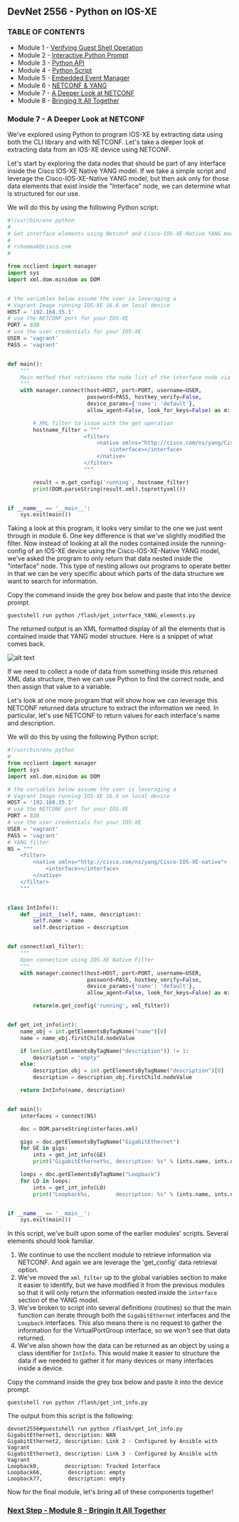 ## DevNet 2556 - Python on IOS-XE

### TABLE OF CONTENTS
* Module 1 - [Verifying Guest Shell Operation](Module1.md)
* Module 2 - [Interactive Python Prompt](Module2.md)
* Module 3 - [Python API](Module3.md)
* Module 4 - [Python Script](Module4.md)
* Module 5 - [Embedded Event Manager](Module5.md)
* Module 6 - [NETCONF & YANG](Module6.md)
* Module 7 - [A Deeper Look at NETCONF](Module7.md)
* Module 8 - [Bringing It All Together](Module8.md)


### Module 7 - A Deeper Look at NETCONF

We've explored using Python to program IOS-XE by extracting data using both the CLI library and with NETCONF.  Let's take a deeper look at extracting data from an IOS-XE device using NETCONF.

Let's start by exploring the data nodes that should be part of any interface inside the Cisco IOS-XE Native YANG model.   If we take a simple script and leverage the Cisco-IOS-XE-Native YANG model, but then ask only for those data elements that exist inside the "Interface" node, we can determine what is structured for our use.  

We will do this by using the following Python script:

```python
#!/usr/bin/env python
#
# Get interface elements using Netconf and Cisco-IOS-XE-Native YANG model
#
# rshoemak@cisco.com
#

from ncclient import manager
import sys
import xml.dom.minidom as DOM


# the variables below assume the user is leveraging a
# Vagrant Image running IOS-XE 16.6 on local device
HOST = '192.168.35.1'
# use the NETCONF port for your IOS-XE
PORT = 830
# use the user credentials for your IOS-XE
USER = 'vagrant'
PASS = 'vagrant'


def main():
    """
    Main method that retrieves the node list of the interface node via NETCONF.
    """
    with manager.connect(host=HOST, port=PORT, username=USER,
                         password=PASS, hostkey_verify=False,
                         device_params={'name': 'default'},
                         allow_agent=False, look_for_keys=False) as m:

        # XML filter to issue with the get operation
        hostname_filter = """
                        <filter>
                            <native xmlns="http://cisco.com/ns/yang/Cisco-IOS-XE-native">
                                <interface></interface>
                            </native>
                        </filter>
                        """

        result = m.get_config('running', hostname_filter)
        print(DOM.parseString(result.xml).toprettyxml())


if __name__ == '__main__':
    sys.exit(main())
```
    
Taking a look at this program, it looks very similar to the one we just went through in module 6.  One key difference is that we've slightly modified the filter.  Now instead of looking at all the nodes contained inside the running-config of an IOS-XE device using the Cisco-IOS-XE-Native YANG model, we've asked the program to only return that data nested inside the "interface" node.  This type of nesting allows our programs to operate better in that we can be very specific about which parts of the data structure we want to search for information.  

Copy the command inside the grey box below and paste that into the device prompt.

```
guestshell run python /flash/get_interface_YANG_elements.py
```
The returned output is an XML formatted display of all the elements that is contained inside that YANG model structure.  Here is a snippet of what comes back.

![alt text](../images/get_interface_YANG_elements_output.png)

If we need to collect a node of data from something inside this returned XML data structure, then we can use Python to find the correct node, and then assign that value to a variable.  

Let's look at one more program that will show how we can leverage this NETCONF returned data structure to extract the information we need.  In particular, let's use NETCONF to return values for each interface's name and description.  

We will do this by using the following Python script:

```python
#!/usr/bin/env python
#
from ncclient import manager
import sys
import xml.dom.minidom as DOM

# the variables below assume the user is leveraging a
# Vagrant Image running IOS-XE 16.6 on local device
HOST = '192.168.35.1'
# use the NETCONF port for your IOS-XE
PORT = 830
# use the user credentials for your IOS-XE
USER = 'vagrant'
PASS = 'vagrant'
# YANG filter
NS = """
    <filter>
        <native xmlns="http://cisco.com/ns/yang/Cisco-IOS-XE-native">
            <interface></interface>
        </native>
    </filter>
    """


class IntInfo():
    def __init__(self, name, description):
        self.name = name
        self.description = description


def connect(xml_filter):
    """
    Open connection using IOS-XE Native Filter
    """
    with manager.connect(host=HOST, port=PORT, username=USER,
                         password=PASS, hostkey_verify=False,
                         device_params={'name': 'default'},
                         allow_agent=False, look_for_keys=False) as m:

        return(m.get_config('running', xml_filter))


def get_int_info(int):
    name_obj = int.getElementsByTagName("name")[0]
    name = name_obj.firstChild.nodeValue

    if len(int.getElementsByTagName("description")) != 1:
        description = "empty"
    else:
        description_obj = int.getElementsByTagName("description")[0]
        description = description_obj.firstChild.nodeValue

    return IntInfo(name, description)


def main():
    interfaces = connect(NS)

    doc = DOM.parseString(interfaces.xml)

    gigs = doc.getElementsByTagName("GigabitEthernet")
    for GE in gigs:
        ints = get_int_info(GE)
        print("GigabitEthernet%s, description: %s" % (ints.name, ints.description))

    loops = doc.getElementsByTagName("Loopback")
    for LO in loops:
        ints = get_int_info(LO)
        print("Loopback%s,        description: %s" % (ints.name, ints.description))


if __name__ == '__main__':
    sys.exit(main())
``` 
In this script, we've built upon some of the earlier modules' scripts.  Several elements should look familiar.  

1. We continue to use the ncclient module to retrieve information via NETCONF.  And again we are leverage the 'get_config' data retrieval option.
2. We've moved the `xml_filter` up to the global variables section to make it easier to identify, but we have modified it from the previous modules so that it will only return the information nested inside the `interface` section of the YANG model.
3. We've broken to script into several definitions (routines) so that the main function can iterate through both the `GigabitEthernet` interfaces and the `Loopback` interfaces.  This also means there is no request to gather the information for the VirtualPortGroup interface, so we won't see that data returned.
4. We've also shown how the data can be returned as an object by using a class identifier for `IntInfo`.  This would make it easier to structure the data if we needed to gather it for many devices or many interfaces inside a device.

Copy the command inside the grey box below and paste it into the device prompt.

```
guestshell run python /flash/get_int_info.py
```
The output from this script is the following:

```
devnet2556#guestshell run python /flash/get_int_info.py
GigabitEthernet1, description: WAN
GigabitEthernet2, description: Link 2 - Configured by Ansible with Vagrant
GigabitEthernet3, description: Link 3 - Configured by Ansible with Vagrant
Loopback0,        description: Tracked Interface
Loopback66,        description: empty
Loopback77,        description: empty
```


Now for the final module, let's bring all of these components together!

### [Next Step - Module 8 - Bringin It All Together](Module8.md)

